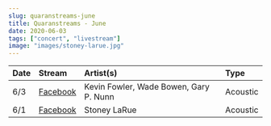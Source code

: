 ```yaml
---
slug: quaranstreams-june
title: Quaranstreams - June
date: 2020-06-03
tags: ["concert", "livestream"]
image: "images/stoney-larue.jpg"
---
```


| Date | Stream                     | Artist(s)                              | Type     |
| :--- | :------------------------- | :------------------------------------- | :------- |
| 6/3  | [Facebook][kevin-fowler-1] | Kevin Fowler, Wade Bowen, Gary P. Nunn | Acoustic |
| 6/1  | [Facebook][stoney-larue-1] | Stoney LaRue                           | Acoustic |

[kevin-fowler-1]: https://www.facebook.com/15822102761/videos/561156154597292
[stoney-larue-1]: https://www.facebook.com/144950267652/videos/991476941268055
